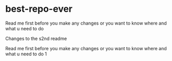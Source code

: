 # best-repo-ever


Read me first before you make any changes or you want to know where and what u need to do



Changes to the s2nd readme


Read me first before you make any changes or you want to know where and what u need to do 1


